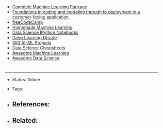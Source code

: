 # 
- [Complete Machine Learning Package](https://github.com/Nyandwi/machine_learning_complete)
- [Foundations in coding and modeling through to deployment in a customer-facing application.](https://madewithml.com/)
- [freeCodeCamp](https://github.com/freeCodeCamp/freeCodeCamp)
- [Homemade Machine Learning](https://github.com/trekhleb/homemade-machine-learning)
- [Data Science IPython Notebooks](https://github.com/donnemartin/data-science-ipython-notebooks)
- [Deep Learning Drizzle](https://github.com/kmario23/deep-learning-drizzle)
- [500 AI-ML Projects](https://github.com/ashishpatel26/500-AI-Machine-learning-Deep-learning-Computer-vision-NLP-Projects-with-code)
- [Data Science Cheatsheets](https://github.com/FavioVazquez/ds-cheatsheets)
- [Awesome Machine Learning](https://twitter.com/thedavescience/status/1572572894835933185)
- [Awesome Data Science](https://twitter.com/thedavescience/status/1572572894835933185)







# 

---
- Status: #done

- Tags: 

- References:
	- 

- Related:
	- 
